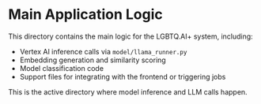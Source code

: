 # Main Application Logic

This directory contains the main logic for the LGBTQ.AI+ system, including:

- Vertex AI inference calls via `model/llama_runner.py`
- Embedding generation and similarity scoring
- Model classification code
- Support files for integrating with the frontend or triggering jobs

This is the active directory where model inference and LLM calls happen. 